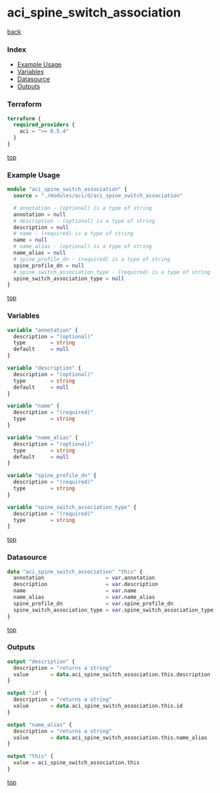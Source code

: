 # aci_spine_switch_association

[back](../aci.md)

### Index

- [Example Usage](#example-usage)
- [Variables](#variables)
- [Datasource](#datasource)
- [Outputs](#outputs)

### Terraform

```terraform
terraform {
  required_providers {
    aci = ">= 0.5.4"
  }
}
```

[top](#index)

### Example Usage

```terraform
module "aci_spine_switch_association" {
  source = "./modules/aci/d/aci_spine_switch_association"

  # annotation - (optional) is a type of string
  annotation = null
  # description - (optional) is a type of string
  description = null
  # name - (required) is a type of string
  name = null
  # name_alias - (optional) is a type of string
  name_alias = null
  # spine_profile_dn - (required) is a type of string
  spine_profile_dn = null
  # spine_switch_association_type - (required) is a type of string
  spine_switch_association_type = null
}
```

[top](#index)

### Variables

```terraform
variable "annotation" {
  description = "(optional)"
  type        = string
  default     = null
}

variable "description" {
  description = "(optional)"
  type        = string
  default     = null
}

variable "name" {
  description = "(required)"
  type        = string
}

variable "name_alias" {
  description = "(optional)"
  type        = string
  default     = null
}

variable "spine_profile_dn" {
  description = "(required)"
  type        = string
}

variable "spine_switch_association_type" {
  description = "(required)"
  type        = string
}
```

[top](#index)

### Datasource

```terraform
data "aci_spine_switch_association" "this" {
  annotation                    = var.annotation
  description                   = var.description
  name                          = var.name
  name_alias                    = var.name_alias
  spine_profile_dn              = var.spine_profile_dn
  spine_switch_association_type = var.spine_switch_association_type
}
```

[top](#index)

### Outputs

```terraform
output "description" {
  description = "returns a string"
  value       = data.aci_spine_switch_association.this.description
}

output "id" {
  description = "returns a string"
  value       = data.aci_spine_switch_association.this.id
}

output "name_alias" {
  description = "returns a string"
  value       = data.aci_spine_switch_association.this.name_alias
}

output "this" {
  value = aci_spine_switch_association.this
}
```

[top](#index)